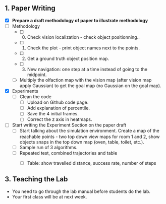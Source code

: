 ## 1. Paper Writing
* [x] **Prepare a draft methodology of paper to illustrate methodology**
* [ ] Methodology
  * [ ] 0. Check vision localization - check object positionning..
  * [ ] 1. Check the plot - print object names next to the points.
  * [ ] 2. Get a ground truth object position map.
  * [ ] 3. New navigation: one step at a time instead of going to the midpoint.
  * [ ] Multiply the olfaction map with the vision map (after vision map apply Gaussian) to get the goal map (no Gaussian on the goal map).
  
* [x] Experiments
  * [ ] Clean the code
    * [ ] Upload on Github code page.
    * [ ] Add explanation of percentile.
    * [ ] Save the 4 initial frames.
    * [ ] Correct the z axis in heatmaps.

 * [ ] Start writing the Experiment Section on the paper draft
   * [ ] Start talking about the simulation environment. Create a map of the reachable points - two top down view maps for room 1 and 2, show objects snaps in the top down map (oven, table, toilet, etc.).
   * [ ] Sample run of 3 algorithms.
   * [ ] Repeated test, combined trajectories and table
     * [ ] Table: show travelled distance, success rate, number of steps


## 3. Teaching the Lab
* You need to go through the lab manual before students do the lab.
* Your first class will be at next week. 
